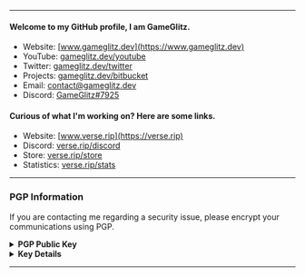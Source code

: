 
---

#### Welcome to my GitHub profile, I am GameGlitz.
- Website: [www.gameglitz.dev](https://www.gameglitz.dev)
- YouTube: [gameglitz.dev/youtube](https://www.youtube.com/channel/UCHNGVaQU8-uNm3gpXi9WosA)
- Twitter: [gameglitz.dev/twitter](https://twitter.com/GameGlitz_)
- Projects: [gameglitz.dev/bitbucket](https://bitbucket.org/GameGlitz)
- Email: [contact@gameglitz.dev](mailto://contact@gameglitz.dev)
- Discord: [GameGlitz#7925](https://discord.com/users/713212769570127935)

#### Curious of what I'm working on? Here are some links.
- Website: [www.verse.rip](https://verse.rip)
- Discord: [verse.rip/discord](https://verse.rip/discord)
- Store: [verse.rip/store](https://verse.rip/store)
- Statistics: [verse.rip/stats](https://verse.rip/stats)

---

### PGP Information
If you are contacting me regarding a security issue, please encrypt your communications using PGP.

<details>
  <summary><strong>PGP Public Key</strong></summary>
  
```
-----BEGIN PGP PUBLIC KEY BLOCK-----
Version: Keybase OpenPGP v1.0.0
Comment: https://keybase.io/crypto

xsFNBGAPFQ4BEADVuRUYXMHfjavVeKuqy9sEGb8OFMF4BIDsPueoylfzJPUHEMoL
VpcIkiQCS4fYiicca99SVORpgOvo4gdrtP6Puk0f6BpMzEo3Z97HwGgnbung6LOm
UUpA4wzaimOKq4qG3LEn2Li3YY5YuyV4ltl6exV+N2NfQDsBm7mbanp55/T4CPWA
sz8UMiTuJXwGYLVAOYXu5t2knTM7Qi6VJ4FG2n3+228mV3H7DtyzDP/BKADQ/oKo
R8Haw0sLKonF8D5PgSpXxyRB3AvSvaym/4I3gyDWiUYZNSAlI4bQDkVHv1tJdOcE
G1xas4W3RLRw730WuMhzNNVV9izv7OgDNdOwMdhx8bngMF5AfgJi3nTjWpLDIdJd
0aApK6JJfeP1vdkSUM4Wm8Q3bsgFox4hgOHdF+9yG4u0zLKisFLmwDVp26LVa3dc
HQJ4WcgsUMs+QYr0SUhhtf7J0W3+dB8eERFV1DnSBZV1tyWKK/FWovU0SmISsIqC
ly8F7cKC51TkcU3a1OgrxS9bjmdRWYUvrZhCIAaQwcEzkRDC5qS2a9EacILM/mUB
jOZjCMFoiCxXiINW5vYKboiaoI1SyDdow5BA9+UWSOmW5+ICqqA6x/Zmt0ndBpoZ
7x2EHGSHTa8VzNyf9QEQOcn+Ys7PFfyU85LGQDdjMvC29BMEHbAvt+YjRQARAQAB
zcQnR2FtZUdsaXR6IChJIGFtIHRoZSBvd25lciBvZiBWZXJzZSBOZXR3b3JrLCB2
aXNpYmxlIGF0IHd3dy52ZXJzZS5yaXAuIFBsZWFzZSBjb250YWN0IG1lIHVzaW5n
IG15IGVtYWlsLCBnYW1lZ2xpdHpidXNpbmVzc0BnbWFpbC5jb20sIG9yIG5ldHdv
cmsgcmVsYXRlZCBxdWVzdGlvbnMgdG8gVmVyc2VSSVBAcHJvdG9ubWFpbC5jb20u
IFtCRUdJTiBCT09UIEJZVEVTXTNuVUN1eVBwM0piUGlZWWFoeUN3OXQwc3daeDln
aEVrODJ4QmVheVdXTm1XbHlnNEdPcEFzaVZmcTFCdm1pTUFsenB1WHNva3ZEUFB4
ejY5Z0NTWUlZMmx1NE9NZUJ2dFhsc1pFVWt0THc2bmhRWFBjZHl3R2RrUm5qWklC
UUd6d0c0WHdWckpRRVBUWFc5NVlDMXpwa2pIYURCdk9NblE2YzZZb0ZRRHdFTGNB
OHhuVXI2OVV4WnduS0ZSSkJ2dzh2WTBTR0E5MzFzR2EwYlVRVEtPb0N1RlZLMVR5
djVub2RvNzJoNHZFbGhhR0tqelVjYWpXTEZhMDVhTjJZNkt3VzJCT2VMUHpDM0dT
ekFSV3N3UTFaQW4wVkF5eWhKbmRaRmkxSW9Ld2pZdlpBczVlRmZmSW5UeHFzUGU0
bGQ3emZJUDcwMG5IQWtQTzMyZDhKN1dXSGJRczBNakZ4V2NrN0RJMnRvMDZPMmd1
dTRxeFN6bkJsazNzZkhUQkVUT1BoeUJtYktSNFV3UTg1Q1JKa0pUNnhDSTZKNm5n
dWtmQW1RMlJHa21UcEFBTGxqcXZZWmMwU01Xa0lITFpDZ1RETEo1SVNsNjJXcm5a
NHV4R1FMVzRKMFI1bllPSGFSTXZvaFpQS1dsYk1kWG5YZnJsSG9tZWFRQ3k2TnJa
THRxWE9IOUpoUk5DUXI1ZTRmdHN1TEM4ODk2RXJkTGYyNDgwMnpJbmhhTExaWGNl
U3dzU3hObHhVdTJEVzdTVU9YelF3RDl6Q2k1S2J1QzE4RFIzcXM5cWUwVVFaTUVK
bEoxRzdQbUxsMUo1bUYyeDN0cGR3UmM4YVBFb1hlNm8zY1ZCZU5QeGE2clVHVmtE
VTNQUWNHYWdLZUtQUjU3dVRHemEyTDIxTEUweWJMRlJpQ1BKSWVLUDYxUUllWkgx
TGxzUTNZVFpFR0hDN3VJZ0hOVW1kck9oSm9kb1hyZ2RNUENTaFBuaWo5eGlCbGpO
VDdodThrUU9uZlc2a0Rna2lhSkluYXdoaUlITDhjbmdEOXk3VHBwalNNV1BMUlRt
TzZ1d2hCeXh0NlZIakk2MHY1SXFiRnU0ZVpzVGppN3NOMk1LYXpzSzdLN1JDbml2
MXlncWRBMWxtRXZVSFhXbUJRbW1WdXhMcmxjcjJHWWxFUmZqNUxOQXpDSTN4V1RY
SUFTeUdCOTB3MnpTR25Nek96bDBwQkkzWG9NMnRvOGQ5cUlKQWg4ZVREUjhhZlBO
NWZVTXR1NnNmdmRwZTVTb3pCWklCc2JPSG54WUF5TVQ0R0xDcjZ1RXVkcGFkb3c2
em52OEpGZjVRQzFbRU5EIEJPT1QgQllURVNdKSA8Z2FtZWdsaXR6YnVzaW5lc3NA
Z21haWwuY29tPsLBbQQTAQoAFwUCYA8VDgIbLwMLCQcDFQoIAh4BAheAAAoJEPn8
0uXHCfMXNDMP/0sfPfemjKv3CbgqhQdm/17xhgrCHnza1d4Avy1FoqMiwAtgRoiL
hG1N8pAZ4CS73uM24vqwlWCOu741nIutGlzwkJf+k+nFsofjn77/XY7D+OQX1lyL
YLblaGe4Uz3kQFzLu/3ZdOkZrO/UIILQbz8opq6ncTR0aQ12rfCq4F2161ZV2da2
T/ZrqGVQ4ykiwX6+DlYTDYKNPqH5blPjswo9zfd/YXGqSenTNesXbieklaO1enoY
pIU3xQFTItpz5fhz96GYJEIxkpj7JUISO5iczDbq5bWz+Bk9xhDPQwyuo5UXraFi
t+J/IWs9GgEJ9vVkENdXY99OqcazCYNVo+543HmQo03ElLmM2nhVyVJzMZuGmjTZ
FVbyB+Flu+T4cwEN6sAe8TJWZbET0EMYNL9x7XEvbtERLfsuUtvyOvj0WgXWfeB1
jx8od3amw2t73GrsMPL6uemGs+KgcE1WN34ITxotARDN2Gv5nvvwzIP5+P/qUP87
VY7KH8ZOb66QvQg18U9r4eFVvp1phLMEn3nnCys3wVUkQu/6VZqs3PJORd95nHrG
EyhgF01X+RzQpuPB+Btx0qLbxcvh23o89PunOiiwnEhZgcWzXvxTOJEypI0+weDu
qdBQDaZKN9u9xt7mbM9tzSuNCrUVKUgAmNuqHhv42+dvBu4k9eimBAuXzsFNBGAP
FQ4BEACvM1fYzmVkYN1CELMl2FvIAeUo2UKi33xHoVTOwQGOW3JjDaU5rCkzxt6I
BZd4Nb8/nwa18RqZLiTJdSEwmklgCKYDhe9mmBw8P5lCsTSRBqF29Jxu12mhQrqD
grIjsh/Zsa8wjQmChvDrEjpEX6poY1uNQsoaur1AUlbLfGyfqj8fdJlGz58X0mx3
gTk1/2YwtFIMlDi9VWgCursyckmndAPbRswxQU+IgAxruYQI1vjrzMrlAeWWAy/9
o6hyMNVdBv5dy7j7YU/ClHuckGtQrJ/zPB4QGMDTFT28U6MgLkVVc0w+v/+6dsJd
ymG1DKeMYTU4to6pklAUPjATvtnCHLkST8UQy+liN9vhR0Q64wJErgilulpFSQc3
pLdwxFoA9q7WlYMkOhEFGEtKUREtl33OqKD2DZpGRIApcGOdXghLOpgez14Tb4TN
3Wf0DM0Wgz9LgxPCPz+d2gGItnraMEzAFkGuh/9Ywl2wd6CtgeOnwDejt3crLbo4
D3qHsCLanlUO5fWvck8rHEL8sjddBxZRyOipWAeIViHAoyuGT+NijiUD3AgWSWxX
ODVzHWy0XJ53UsJKaT7fzJVCcjF0QAmZcKnglpbctoGL7wFnmZl2FSG9QjG7Pm9h
lPd9XW6do7vfx3gHhnepc86P2PkvYO5/uP+tPO80fhmdTXuScwARAQABwsOEBBgB
CgAPBQJgDxUOBQkPCZwAAhsuAikJEPn80uXHCfMXwV0gBBkBCgAGBQJgDxUOAAoJ
EOttl3/kWfBmKUcP/22lUMX/18ZAIPqQlXGv2NqttojcfmYx0I5SsvRQpZjWgIu3
TeByAbOforPB4aw+srKVwyUpCSIzSpj6moyXv+oqPrTAkILcQgKuVjGJqxezsa6Y
yvE6n4hZvGqzNUpTUnAFtrBRR7LI4Q0+RFdkMuZM9J7D1kdW9X2js+ooImx2uaW+
75csMiT5g37bLttIEglfRhkky1R5sqo6t8xAc0O3tgfG6oPiktwP5iyCjcTtC8jq
IFgSdnfoIhayeqer7XSVCFgYmjb9+NM6zlOxvKYqrFerusx6bMvK+Fw8CHw/8cfz
AnvqAEv0V5ztwcPfOdxGSksn6s7YZG5h0Qy0PEZu7t1jeS+zzL3KRlxPSA2J9LCw
vwK72XptO8pCkvu41P4oWmgMHnPZA/B/lh8EJxH4cQ4GQeN6QKQS1IcR/axXrmNV
OIzKcu2qj2rye4tpsPI0mlHvC8J6b+2izUlBMPDmNccV50er5b+8i/yRxrrYBdq5
AotFMVtpIn3Ak+A7alyU5scAAe7LEnNcmfD5vX+gBkgUSrCyLB01YKVtsKKqqeqa
VqToRUI8Vvt3D/STSE0AAPanlKL+KQAIoi7E0LTHcZGStHDcWP9Q/IS1vcwSq03r
32zSqGICOEj6+HrUy5UPtHaG5du5XkyKMNLKnmIvSF87IlVsa8fb+AMk73qsmAcQ
AMDwpP3p/bFHl93hiWFZXzbbt1sgtWa2/5ZXFSmFjEJICBQziwczUI9DsqLQsaxc
LPQMVC/9sKg8Ll7g0Bmz7z4d0reJRugMPLo1/RQuhrWyxv5qpVpb5W5eh94iibld
KAZuxSleX1IgUx8cWJkgiUw/ZtI9tfe0C+73PGh8uLynmfxQ5MNOC9OTKUYmSKvy
zadQMU4qIVPdab7bbFj5lvTS8m3vHEB5fnxA2hDQcKXDBZVxo6/ByHQgcD/kL+7/
VMBvGHqJ0NfsLY1N26JCDOetQMv6lSvrao6EEy/JXW1zoRcPNamCyRa2xPWYK8FN
gE4sfHrE+BmlxKTrsKyaJDLV98OqVCZ7Pm4M8rT97wt1V0Oax9YG7x9FqJrPvRQl
JV+ZNJLocY9Ygn3pfVVzvRIAO1URQPm+4fjrkJtqr++AvhYZK68tYgIjq/ssanUD
Fzs1YHv9G99PYQkazcz5DzjM5wd1DXux2hGffl92gK7c+h5kq4VCcRBDw1ajVtct
aiolPr5yMMhVa/F9PUmGGSr9Xmi/PrgPHFYQpLUmowUKnga4IAd1PXuBD7QYHdv0
P2PhyZfpfXNVi9aoCw1F8ZYdsYnCnP5+6+BJbwSthHfaa8q91PJbVztXCsLvUkus
oVn7qAueud2A0mRTbPV3v1pZDkeOxgRYc5UhTB85RpIAzsFNBGAPFQ4BEADVstwg
Yzpprhtx00MAKD1dOp7+ZcZrCQyzwZffymSE+5gk34Bgoyp2XourNbwGRSoR9ODE
Ka/j71zat3XCz2BWNrzkwgaUfFAceBZ31zWO3zG3o+nl5UmaAKARwUjon1w29/Mv
ZPL7t4//GcBwrNdXv04LCkDuWVfS2ShCmCjewleym1ZearL0ZICHWMG3yAaf5zqp
nY/Lb7vkkKpiJ3L739k/DJukU3A8Y3h86wT+YTN960x2rFZRkZ9dpFkmkIOCnLpY
WIyCmLEXlB7IJYQMIUNCJpf3mD4B12fZwL7ha6MLfU36dswsXn7ZEyn73R2mWV1V
aKTLp/OKQCHSzolAjsYnNn3Cbhx6rP8eb0LNSkk8nd/8vk6h6o8ORhZD9Gb7U4Ql
8aQdkaLaYn/TUyQWdWY/ruGzRS4+f2Zf1Eya5UnnFk9iE3aLaq8r+3Lacv6UAV5d
h/oXuK5OugIEd4o3I7AqymRsQAqkXWHBbVxDaccdF6ILEl4CzVTtCCvIQrfcjtsh
co8duflt1ezK9XopwWuf5B8CFpl4jg2Ul5RU/fUcGY+3GNI+97XqrS23bJFRzhjt
+ZMWhSVgsvn5zuE+vjL3TREzF5H0Lm5PRI4jKq09T+0sRs0Bv0LGJEX28ysJNh9F
8aRsx3fmwPleQNkNR7RFYB+qZqNJPph7+IwHbQARAQABwsOEBBgBCgAPBQJgDxUO
BQkPCZwAAhsuAikJEPn80uXHCfMXwV0gBBkBCgAGBQJgDxUOAAoJEOgSx2qpZ5Y4
0q0QAJ5an+Ke4jOWT0QTN6tiDkFta3ZVrlSVyLvPNO/YjE3S004W2XNp7qOrPbsl
QI+ehAV3otyrVjPrda+hG1i3doTHlikD0+ApXFuRSXsWXlaiBaDvvb2LD6LY59nO
oDCbgQ/OK3flR4I+0cYRCvo0a9Bp8caQ5bBSh3f3LBzpXnjL5fy2WWyRtgcdnEYs
fKqsbwl2eY4YaI5/QPz1uOHWSevDvBZCScBDUk9VsKNhCMCR2T7Q8rOdAINDNjJ2
amMtG+jBBCbExkCsY0h49gQ/pnchU9/h+ZKrLYvumuUfN4LXamqSBe2PbTzoyRjD
56tVANLyr5z0L1uOOl9DBOBtoPH37bim/6MIWPPAVX4fTyXZSPAb97S26H/18RIx
4S2BndPLIUNEazx4f0kPWp0MZcBEHTP1k+FJfmV4hkQ25wsIzJtl0RJ5Z5WNTu2Z
GX6NqH+wpeSAE+lmWRWG4xz8PHtwf3K+qW/Et/U/oX7St9CfnYRO8Ex3svBikKW7
iAc49w4U0+3QmzmqAQq6VDdt3eDQsL+/upD9+8fNU1gQhJtxzNzqNZtI66AY0+UW
rWSkFB2ZLtklknjjircklznDNIaDR31KwNxXaEouCg5i4e4UHkpUpyNgffTsRuiJ
1h3gRgE71+OW9BCr52utOTy0hdwDMyt0oRsmVMGNZHNuRtfX9hYP/3plZ4IbB/b4
x6nm7JpiVcSic0yaNNoTokPJiKlq+XKClP38OeYCSE69t1jENiNSSIkgkrX7Embg
jn51JVR8ENCIuEIQYhSu9yqTQz03S1iCuAar21ETDbHmnUB06urNtLYr0AyL/zx5
NoDzwGZUP0u5jY8WlYVvBNevEhlVHF93J8RNLPAwGDzlLlNApB97FndNsxrJNAdn
mWlOM+DE1kpQw693tV2CgeG7ty9KAGg9jMwFbYuqFx/0/1asWnRrWvoE3ls7a2pQ
56JTYQoT7AaBIySW1AW1Exxlt+5mT59waAkH457jfHucXIlSs1XNttggjxfmM19B
VjaPdti0xiUxEIQX5mkNjhsaCU22zvkg468jku12KqmPJoAC8R26obiU9Jshc5AB
vaLiRsxVRHvpCpMtcJXtjVnV7NB4ylouMJZidmmAM+uxCi6FdTnGtussWWdQMrwG
FzkRaUE1LfW8TE4E+emerhOslfKSEGFR1e6VvRN6pj7y1SP9oTKFzV8qKF6tgN37
v7ow26he2XRzlMhCw6q9CtSzjAQlTUlgf247ZdLWqyGi9hCpg7r8r/3N6dyHZWfY
rdtdop6muqL4tTWoxg2LDD6lkJLi+SNj4NM4BEG3lJq0ul1KmFT3gkfB6FFpo9u2
uY4HtxM0R7e5YxzbKnZDVL/nXm14DBRt
=ac7C
-----END PGP PUBLIC KEY BLOCK-----
```
</details>

<details>
  <summary><strong>Key Details</strong></summary>
  
**Key Information**
- **Key Type:** RSA
- **Key Size:** 4096/4096 FULL
- **Expires:** 8 years

**User Information / Fingerprinting**
- **User ID:** GameGlitz
- **User Email:** gameglitzbusiness@gmail.com
- **Other Information:** This key was generated on a FIPS 140-2 level 4 validated card. This means that physical possession of the access card and the applied passphrase are needed for message decryption, along with the correct pipeline setup. This card auto-verifies depth collections. Penetration of the cryptographic module enclosure from any direction has a very high probability of being detected, resulting in the immediate deletion of all plaintext CSPs, resulting in the lack of access to decryption.
</details>

---
